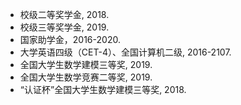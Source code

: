 - 校级二等奖学金, 2018.
- 校级三等奖学金, 2019.
- 国家助学金，2016-2020.
- 大学英语四级（CET-4）、全国计算机二级, 2016-2107.
- 全国大学生数学建模三等奖, 2019.
- 全国大学生数学竞赛二等奖, 2019.
- “认证杯”全国大学生数学建模三等奖, 2018.